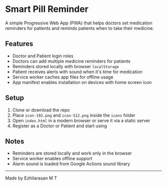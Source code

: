 # Smart Pill Reminder

A simple Progressive Web App (PWA) that helps doctors set medication reminders for patients and reminds patients when to take their medicine.

## Features

- Doctor and Patient login roles
- Doctors can add multiple medicine reminders for patients
- Reminders stored locally with browser `localStorage`
- Patient receives alerts with sound when it's time for medication
- Service worker caches app files for offline usage
- App manifest enables installation on devices with home screen icon

## Setup

1. Clone or download the repo
2. Place `icon-192.png` and `icon-512.png` inside the `icons` folder
3. Open `index.html` in a modern browser or serve it via a static server
4. Register as a Doctor or Patient and start using

## Notes

- Reminders are stored locally and work only in the browser
- Service worker enables offline support
- Alarm sound is loaded from Google Actions sound library

---

Made by Ezhilarasan M T
